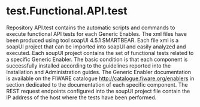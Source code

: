 # test.Functional.API.test

Repository API.test contains the automatic scripts and commands to execute functional API tests for each Generic Enables.
The xml files have been produced using tool soapUI 4.5.1 SMARTBEAR.
Each file xml is a soapUI project that can be imported into soapUI and easily analyzed and executed.
Each soupUI project contains the set of functional tests related to a specific Generic Enabler.
The basic condition is that each component is successfully installed according to the guidelines reported into the 
Installation and Administration guides. 
The Generic Enabler documentation is available on the FIWARE catalogue http://catalogue.fiware.org/enablers in section dedicated to the documentation of each specific component.
The REST request endpoints configured into the soupUI project file contain the IP address of the host where the tests have been performed. 
